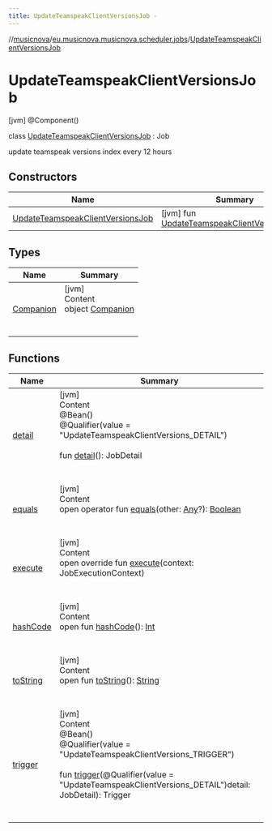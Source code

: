 ```yaml
---
title: UpdateTeamspeakClientVersionsJob -
---
```

//[musicnova](../../index.md)/[eu.musicnova.musicnova.scheduler.jobs](../index.md)/[UpdateTeamspeakClientVersionsJob](index.md)



# UpdateTeamspeakClientVersionsJob  
 [jvm] @Component()  
  
class [UpdateTeamspeakClientVersionsJob](index.md) : Job

update teamspeak versions index every 12 hours

   


## Constructors  
  
|  Name|  Summary| 
|---|---|
| <a name="eu.musicnova.musicnova.scheduler.jobs/UpdateTeamspeakClientVersionsJob/UpdateTeamspeakClientVersionsJob/#/PointingToDeclaration/"></a>[UpdateTeamspeakClientVersionsJob](-update-teamspeak-client-versions-job.md)| <a name="eu.musicnova.musicnova.scheduler.jobs/UpdateTeamspeakClientVersionsJob/UpdateTeamspeakClientVersionsJob/#/PointingToDeclaration/"></a> [jvm] fun [UpdateTeamspeakClientVersionsJob](-update-teamspeak-client-versions-job.md)()   <br>


## Types  
  
|  Name|  Summary| 
|---|---|
| <a name="eu.musicnova.musicnova.scheduler.jobs/UpdateTeamspeakClientVersionsJob.Companion///PointingToDeclaration/"></a>[Companion](-companion/index.md)| <a name="eu.musicnova.musicnova.scheduler.jobs/UpdateTeamspeakClientVersionsJob.Companion///PointingToDeclaration/"></a>[jvm]  <br>Content  <br>object [Companion](-companion/index.md)  <br><br><br>


## Functions  
  
|  Name|  Summary| 
|---|---|
| <a name="eu.musicnova.musicnova.scheduler.jobs/UpdateTeamspeakClientVersionsJob/detail/#/PointingToDeclaration/"></a>[detail](detail.md)| <a name="eu.musicnova.musicnova.scheduler.jobs/UpdateTeamspeakClientVersionsJob/detail/#/PointingToDeclaration/"></a>[jvm]  <br>Content  <br>@Bean()  <br>@Qualifier(value = "UpdateTeamspeakClientVersions_DETAIL")  <br>  <br>fun [detail](detail.md)(): JobDetail  <br><br><br>
| <a name="kotlin/Any/equals/#kotlin.Any?/PointingToDeclaration/"></a>[equals](../../eu.musicnova.musicnova.web/-web-auth-config/index.md#%5Bkotlin%2FAny%2Fequals%2F%23kotlin.Any%3F%2FPointingToDeclaration%2F%5D%2FFunctions%2F-89046061)| <a name="kotlin/Any/equals/#kotlin.Any?/PointingToDeclaration/"></a>[jvm]  <br>Content  <br>open operator fun [equals](../../eu.musicnova.musicnova.web/-web-auth-config/index.md#%5Bkotlin%2FAny%2Fequals%2F%23kotlin.Any%3F%2FPointingToDeclaration%2F%5D%2FFunctions%2F-89046061)(other: [Any](https://kotlinlang.org/api/latest/jvm/stdlib/kotlin/-any/index.html)?): [Boolean](https://kotlinlang.org/api/latest/jvm/stdlib/kotlin/-boolean/index.html)  <br><br><br>
| <a name="eu.musicnova.musicnova.scheduler.jobs/UpdateTeamspeakClientVersionsJob/execute/#org.quartz.JobExecutionContext/PointingToDeclaration/"></a>[execute](execute.md)| <a name="eu.musicnova.musicnova.scheduler.jobs/UpdateTeamspeakClientVersionsJob/execute/#org.quartz.JobExecutionContext/PointingToDeclaration/"></a>[jvm]  <br>Content  <br>open override fun [execute](execute.md)(context: JobExecutionContext)  <br><br><br>
| <a name="kotlin/Any/hashCode/#/PointingToDeclaration/"></a>[hashCode](../../eu.musicnova.musicnova.web/-web-auth-config/index.md#%5Bkotlin%2FAny%2FhashCode%2F%23%2FPointingToDeclaration%2F%5D%2FFunctions%2F-89046061)| <a name="kotlin/Any/hashCode/#/PointingToDeclaration/"></a>[jvm]  <br>Content  <br>open fun [hashCode](../../eu.musicnova.musicnova.web/-web-auth-config/index.md#%5Bkotlin%2FAny%2FhashCode%2F%23%2FPointingToDeclaration%2F%5D%2FFunctions%2F-89046061)(): [Int](https://kotlinlang.org/api/latest/jvm/stdlib/kotlin/-int/index.html)  <br><br><br>
| <a name="kotlin/Any/toString/#/PointingToDeclaration/"></a>[toString](../../eu.musicnova.musicnova.web/-web-auth-config/index.md#%5Bkotlin%2FAny%2FtoString%2F%23%2FPointingToDeclaration%2F%5D%2FFunctions%2F-89046061)| <a name="kotlin/Any/toString/#/PointingToDeclaration/"></a>[jvm]  <br>Content  <br>open fun [toString](../../eu.musicnova.musicnova.web/-web-auth-config/index.md#%5Bkotlin%2FAny%2FtoString%2F%23%2FPointingToDeclaration%2F%5D%2FFunctions%2F-89046061)(): [String](https://kotlinlang.org/api/latest/jvm/stdlib/kotlin/-string/index.html)  <br><br><br>
| <a name="eu.musicnova.musicnova.scheduler.jobs/UpdateTeamspeakClientVersionsJob/trigger/#org.quartz.JobDetail/PointingToDeclaration/"></a>[trigger](trigger.md)| <a name="eu.musicnova.musicnova.scheduler.jobs/UpdateTeamspeakClientVersionsJob/trigger/#org.quartz.JobDetail/PointingToDeclaration/"></a>[jvm]  <br>Content  <br>@Bean()  <br>@Qualifier(value = "UpdateTeamspeakClientVersions_TRIGGER")  <br>  <br>fun [trigger](trigger.md)(@Qualifier(value = "UpdateTeamspeakClientVersions_DETAIL")detail: JobDetail): Trigger  <br><br><br>

